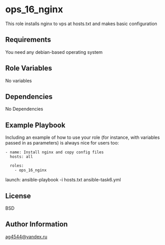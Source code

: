 ops_16_nginx
=========

This role installs nginx to vps at hosts.txt and makes basic configuration

Requirements
------------

You need any debian-based operating system

Role Variables
--------------
No variables

Dependencies
------------
No Dependencies

Example Playbook
----------------

Including an example of how to use your role (for instance, with variables passed in as parameters) is always nice for users too:

```
- name: Install nginx and copy config files
  hosts: all

  roles:
    - ops_16_nginx

```
launch: ansible-playbook -i hosts.txt ansible-task6.yml

License
-------

BSD

Author Information
------------------
ag4544@yandex.ru

